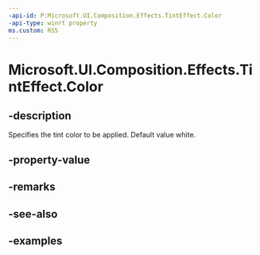 ```yaml
---
-api-id: P:Microsoft.UI.Composition.Effects.TintEffect.Color
-api-type: winrt property
ms.custom: RS5
---
```


<!-- Property syntax.
public Color Color { get;  set; }
-->

# Microsoft.UI.Composition.Effects.TintEffect.Color

## -description
Specifies the tint color to be applied. Default value white.

## -property-value

## -remarks

## -see-also

## -examples

